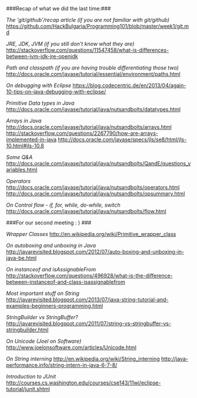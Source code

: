###Recap of what we did the last time:###

*The 'git/github'/recap article (if you are not familiar with git/github)*
https://github.com/HackBulgaria/Programming101/blob/master/week1/git.md

*JRE, JDK, JVM (if you still don't know what they are)*
http://stackoverflow.com/questions/11547458/what-is-differences-between-jvm-jdk-jre-openjdk

*Path and classpath (if you are having trouble differentiating those two)*
http://docs.oracle.com/javase/tutorial/essential/environment/paths.html

*On debugging with Eclipse*
https://blog.codecentric.de/en/2013/04/again-10-tips-on-java-debugging-with-eclipse/

*Primitive Data types in Java*
http://docs.oracle.com/javase/tutorial/java/nutsandbolts/datatypes.html

*Arrays in Java*
http://docs.oracle.com/javase/tutorial/java/nutsandbolts/arrays.html
http://stackoverflow.com/questions/2267790/how-are-arrays-implemented-in-java
http://docs.oracle.com/javase/specs/jls/se8/html/jls-10.html#jls-10.8

*Some Q&A*
http://docs.oracle.com/javase/tutorial/java/nutsandbolts/QandE/questions_variables.html

*Operators*
http://docs.oracle.com/javase/tutorial/java/nutsandbolts/operators.html
http://docs.oracle.com/javase/tutorial/java/nutsandbolts/opsummary.html

*On Control flow - if, for, while, do-while, switch*
http://docs.oracle.com/javase/tutorial/java/nutsandbolts/flow.html



###For our second meeting : ) ###


*Wrapper Classes*
http://en.wikipedia.org/wiki/Primitive_wrapper_class

*On autoboxing and unboxing in Java*
http://javarevisited.blogspot.com/2012/07/auto-boxing-and-unboxing-in-java-be.html

*On instanceof and isAssignableFrom*
http://stackoverflow.com/questions/496928/what-is-the-difference-between-instanceof-and-class-isassignablefrom

*Most important stuff on String*
http://javarevisited.blogspot.com/2013/07/java-string-tutorial-and-examples-beginners-programming.html

*StringBuilder vs StringBuffer?*
http://javarevisited.blogspot.com/2011/07/string-vs-stringbuffer-vs-stringbuilder.html

*On Unicode (Joel on Software)*
http://www.joelonsoftware.com/articles/Unicode.html

*On String interning*
http://en.wikipedia.org/wiki/String_interning
http://java-performance.info/string-intern-in-java-6-7-8/

*Introduction to JUnit*
http://courses.cs.washington.edu/courses/cse143/11wi/eclipse-tutorial/junit.shtml